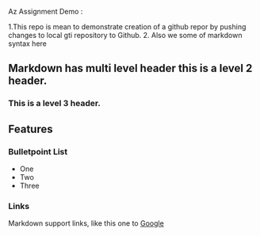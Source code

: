 Az Assignment Demo :

1.This repo is mean to demonstrate creation of a github repor  by pushing changes to local gti repository to Github.
2. Also we some of markdown syntax here

## Markdown has multi level header this is a level 2 header.
### This is a level 3 header.	

## Features

### Bulletpoint List

* One 
* Two
* Three

### Links

Markdown support links, like this one to [Google](https://google.com)
